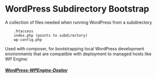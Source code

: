 WordPress Subdirectory Bootstrap
================================

A collection of files needed when running WordPress from a subdirectory

		.htaccess
		index.php (points to subdirectory)
		wp-config.php

Used with composer, for bootstrapping local WordPress development environments that are compatible with deployment to managed hosts like WP Engine:

##### [WordPress-WPEngine-Deploy](https://github.com/creativecoder/WordPress-WPEngine-Deploy)
